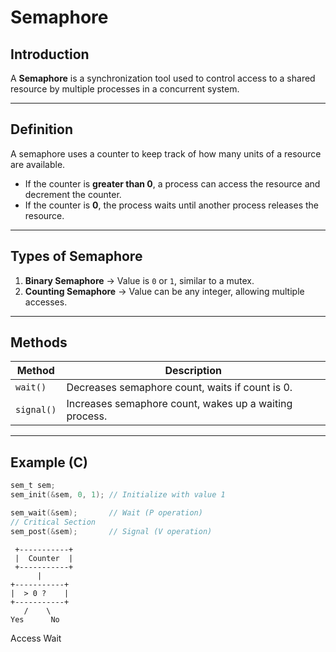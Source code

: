 #  Semaphore

##  Introduction
A **Semaphore** is a synchronization tool used to control access to a shared resource by multiple processes in a concurrent system.

---

##  Definition
A semaphore uses a counter to keep track of how many units of a resource are available.  
- If the counter is **greater than 0**, a process can access the resource and decrement the counter.  
- If the counter is **0**, the process waits until another process releases the resource.

---

##  Types of Semaphore
1. **Binary Semaphore** → Value is `0` or `1`, similar to a mutex.
2. **Counting Semaphore** → Value can be any integer, allowing multiple accesses.

---

##  Methods
| Method       | Description |
|--------------|-------------|
| `wait()`     | Decreases semaphore count, waits if count is 0. |
| `signal()`   | Increases semaphore count, wakes up a waiting process. |

---

## Example (C)
```c
sem_t sem;
sem_init(&sem, 0, 1); // Initialize with value 1

sem_wait(&sem);       // Wait (P operation)
// Critical Section
sem_post(&sem);       // Signal (V operation)
```


     +-----------+
     |  Counter  |
     +-----------+
          |
    +-----------+
    |  > 0 ?    |
    +-----------+
       /    \
    Yes      No
   Access   Wait


















